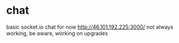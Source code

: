 # chat
basic socket.io chat for now
http://46.101.192.225:3000/
not always working, be aware, working on upgrades
